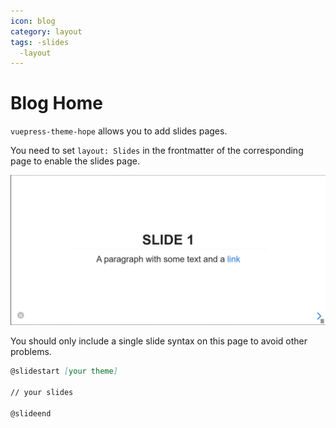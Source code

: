 ```yaml
---
icon: blog
category: layout
tags: -slides
  -layout
---
```


# Blog Home

`vuepress-theme-hope` allows you to add slides pages.

You need to set `layout: Slides` in the frontmatter of the corresponding page to enable the slides page.

![Slide page screenshot](./assets/slides.png)

You should only include a single slide syntax on this page to avoid other problems.

```md
@slidestart [your theme]

// your slides

@slideend
```
